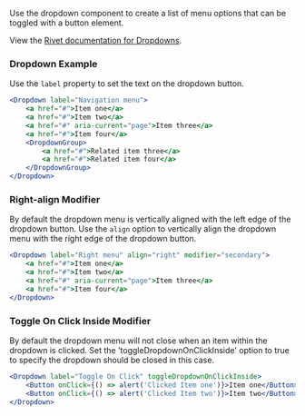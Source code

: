 Use the dropdown component to create a list of menu options that can be toggled with a button element.

View the [Rivet documentation for Dropdowns](https://rivet.uits.iu.edu/components/navigation/dropdown/).

### Dropdown Example

Use the `label` property to set the text on the dropdown button.

```jsx
<Dropdown label="Navigation menu">
    <a href="#">Item one</a>
    <a href="#">Item two</a>
    <a href="#" aria-current="page">Item three</a>
    <a href="#">Item four</a>
    <DropdownGroup>
        <a href="#">Related item three</a>
        <a href="#">Related item four</a>
    </DropdownGroup>
</Dropdown>
```

### Right-align Modifier

By default the dropdown menu is vertically aligned with the left edge of the dropdown button. Use the `align` option to vertically align the dropdown menu with the right edge of the dropdown button.   

```jsx
<Dropdown label="Right menu" align="right" modifier="secondary">
    <a href="#">Item one</a>
    <a href="#">Item two</a>
    <a href="#" aria-current="page">Item three</a>
    <a href="#">Item four</a>
</Dropdown>
```

### Toggle On Click Inside Modifier

By default the dropdown menu will not close when an item within the dropdown is clicked. Set the 'toggleDropdownOnClickInside' option to true to specify the dropdown should be closed in this case.

```jsx
<Dropdown label="Toggle On Click" toggleDropdownOnClickInside>
    <Button onClick={() => alert('Clicked Item one')}>Item one</Button>
    <Button onClick={() => alert('Clicked Item two')}>Item two</Button>
</Dropdown>
```